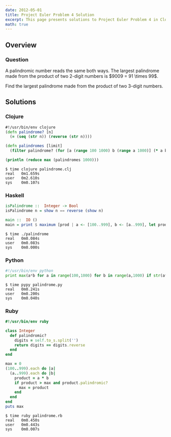 ```yaml
---
date: 2012-05-01
title: Project Euler Problem 4 Solution
excerpt: This page presents solutions to Project Euler Problem 4 in Clojure, Haskell, Python and Ruby.
math: true
---
```



## Overview


### Question

<p>
A palindromic number reads the same both ways. The largest palindrome
made from the product of two 2-digit numbers is $9009 = 91 \times 99$.
</p>

<p>
Find the largest palindrome made from the product of two 3-digit numbers.
</p>






## Solutions

### Clojure

```clojure
#!/usr/bin/env clojure
(defn palindrome? [n]
  (= (seq (str n)) (reverse (str n))))

(defn palindromes [limit]
  (filter palindrome? (for [a (range 100 1000) b (range a 1000)] (* a b))))

(println (reduce max (palindromes 1000)))
```


```
$ time clojure palindrome.clj
real   0m1.659s
user   0m2.610s
sys    0m0.107s
```



### Haskell

```haskell
isPalindrome ::  Integer -> Bool
isPalindrome n = show n == reverse (show n)

main ::  IO ()
main = print $ maximum [prod | a <- [100..999], b <- [a..999], let prod = a * b, isPalindrome prod]
```


```
$ time ./palindrome
real   0m0.084s
user   0m0.083s
sys    0m0.000s
```



### Python

```python
#!/usr/bin/env python
print max(a*b for a in range(100,1000) for b in range(a,1000) if str(a*b) == str(a*b)[::-1])
```


```
$ time pypy palindrome.py
real   0m0.241s
user   0m0.200s
sys    0m0.040s
```



### Ruby

```ruby
#!/usr/bin/env ruby

class Integer
  def palindromic?
    digits = self.to_s.split('')
    return digits == digits.reverse
  end
end

max = 0
(100..999).each do |a|
  (a..999).each do |b|
    product = a * b
    if product > max and product.palindromic?
      max = product
    end
  end
end
puts max
```


```
$ time ruby palindrome.rb
real   0m0.450s
user   0m0.443s
sys    0m0.007s
```


